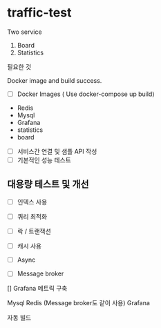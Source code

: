 # traffic-test

Two service
1. Board
2. Statistics


필요한 것

Docker image and build success.

- [ ] Docker Images ( Use docker-compose up build)
- Redis
- Mysql
- Grafana
- statistics
- board



- [ ] 서비스간 연결 및 샘플 API 작성
- [ ] 기본적인 성능 테스트

대용량 테스트 및 개선
---

- [ ] 인덱스 사용 
- [ ] 쿼리 최적화
- [ ] 락 / 트랜잭션
- [ ] 캐시 사용
- [ ] Async
- [ ] Message broker


[] Grafana 메트릭 구축



Mysql
Redis (Message broker도 같이 사용)
Grafana

자동 빌드
